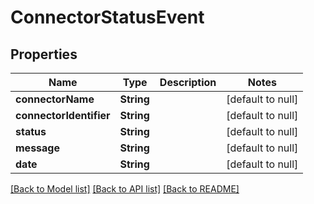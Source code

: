 # ConnectorStatusEvent
## Properties

| Name | Type | Description | Notes |
|------------ | ------------- | ------------- | -------------|
| **connectorName** | **String** |  | [default to null] |
| **connectorIdentifier** | **String** |  | [default to null] |
| **status** | **String** |  | [default to null] |
| **message** | **String** |  | [default to null] |
| **date** | **String** |  | [default to null] |

[[Back to Model list]](../README.md#documentation-for-models) [[Back to API list]](../README.md#documentation-for-api-endpoints) [[Back to README]](../README.md)

